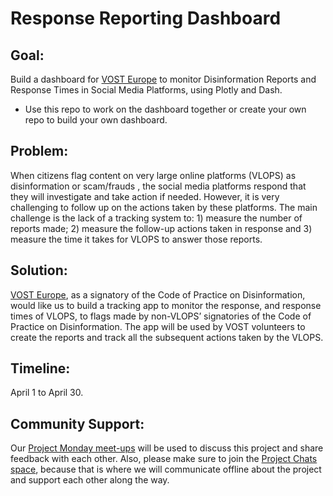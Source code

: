 # Response Reporting Dashboard

## Goal: 
Build a dashboard for [VOST Europe](https://vosteurope.org/) to monitor Disinformation Reports and Response Times in Social Media Platforms, using Plotly and Dash. 
- Use this repo to work on the dashboard together or create your own repo to build your own dashboard.

## Problem:
When citizens flag content on very large online platforms (VLOPS) as disinformation or scam/frauds , the social media platforms respond that they will investigate and take action if needed. However, it is very challenging to follow up on the actions taken by these platforms. The main challenge is the lack of a tracking system to: 1) measure the number of reports made; 2) measure the follow-up actions taken in response and 3) measure the time it takes for VLOPS to answer those reports.

## Solution: 
[VOST Europe](https://vosteurope.org/), as a signatory of the Code of Practice on Disinformation, would like us to build a tracking app to monitor the response, and response times of VLOPS, to flags made by non-VLOPS’ signatories of the Code of Practice on Disinformation. The app will be used by VOST volunteers to create the reports and track all the subsequent actions taken by the VLOPS.

## Timeline:
April 1 to April 30. 

## Community Support:
Our [Project Monday meet-ups](https://charming-data.circle.so/c/events/project-mondays-84f00d) will be used to discuss this project and share feedback with each other. Also, please make sure to join the [Project Chats space](https://charming-data.circle.so/c/charming-data-chats/), because that is where we will communicate offline about the project and support each other along the way.  
